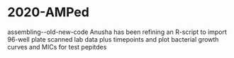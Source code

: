 # 2020-AMPed
assembling--old-new-code
Anusha has been refining an R-script to import 96-well plate scanned lab data plus timepoints and plot bacterial growth curves and MICs for test pepitdes
